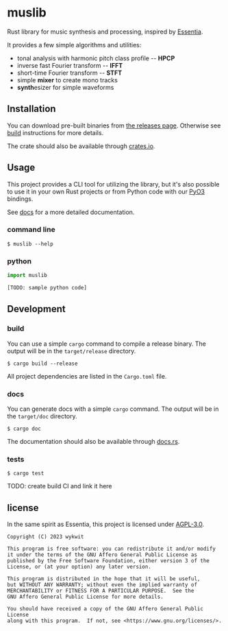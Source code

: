 # muslib

Rust library for music synthesis and processing, inspired by [Essentia](https://essentia.upf.edu/).

It provides a few simple algorithms and utilities:

  - tonal analysis with harmonic pitch class profile -- **HPCP**
  - inverse fast Fourier transform -- **IFFT**
  - short-time Fourier transform -- **STFT**
  - simple **mixer** to create mono tracks
  - **synth**esizer for simple waveforms

## Installation

You can download pre-built binaries from [the releases page](https://gitlab.com/wykwit/muslib/-/releases).
Otherwise see [build](###build) instructions for more details.

The crate should also be available through [crates.io](https://crates.io/).

## Usage

This project provides a CLI tool for utilizing the library,
but it's also possible to use it in your own Rust projects
or from Python code with our [PyO3](https://pyo3.rs/) bindings.

See [docs](###docs) for a more detailed documentation.

### command line

```
$ muslib --help
```

### python

```python
import muslib

[TODO: sample python code]
```

## Development

### build

You can use a simple `cargo` command to compile a release binary.
The output will be in the `target/release` directory.

```
$ cargo build --release
```

All project dependencies are listed in the `Cargo.toml` file.

### docs

You can generate docs with a simple `cargo` command.
The output will be in the `target/doc` directory.

```
$ cargo doc
```

The documentation should also be available through [docs.rs](https://docs.rs/).

### tests

```
$ cargo test
```

TODO: create build CI and link it here

## license

In the same spirit as Essentia, this project is licensed under [AGPL-3.0](https://www.gnu.org/licenses/agpl-3.0.en.html).

```
Copyright (C) 2023 wykwit

This program is free software: you can redistribute it and/or modify
it under the terms of the GNU Affero General Public License as
published by the Free Software Foundation, either version 3 of the
License, or (at your option) any later version.

This program is distributed in the hope that it will be useful,
but WITHOUT ANY WARRANTY; without even the implied warranty of
MERCHANTABILITY or FITNESS FOR A PARTICULAR PURPOSE.  See the
GNU Affero General Public License for more details.

You should have received a copy of the GNU Affero General Public License
along with this program.  If not, see <https://www.gnu.org/licenses/>.
```

